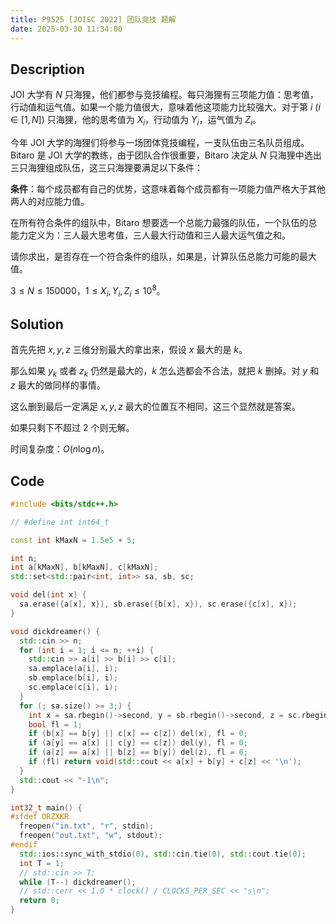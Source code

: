```yaml
---
title: P9525 [JOISC 2022] 团队竞技 题解
date: 2025-03-30 11:34:00
---
```


## Description

JOI 大学有 $N$ 只海狸，他们都参与竞技编程。每只海狸有三项能力值：思考值，行动值和运气值。如果一个能力值很大，意味着他这项能力比较强大。对于第 $i~(i\in[1,N])$ 只海狸，他的思考值为 $X_i$，行动值为 $Y_i$，运气值为 $Z_i$。

今年 JOI 大学的海狸们将参与一场团体竞技编程，一支队伍由三名队员组成。Bitaro 是 JOI 大学的教练，由于团队合作很重要，Bitaro 决定从 $N$ 只海狸中选出三只海狸组成队伍，这三只海狸要满足以下条件：

**条件**：每个成员都有自己的优势，这意味着每个成员都有一项能力值严格大于其他两人的对应能力值。

在所有符合条件的组队中，Bitaro 想要选一个总能力最强的队伍，一个队伍的总能力定义为：三人最大思考值，三人最大行动值和三人最大运气值之和。

请你求出，是否存在一个符合条件的组队，如果是，计算队伍总能力可能的最大值。

$3\leq N\leq 150000$，$1\leq X_i,Y_i,Z_i\leq 10^8$。

## Solution

首先先把 $x,y,z$ 三维分别最大的拿出来，假设 $x$ 最大的是 $k$。

那么如果 $y_k$ 或者 $z_k$ 仍然是最大的，$k$ 怎么选都会不合法，就把 $k$ 删掉。对 $y$ 和 $z$ 最大的做同样的事情。

这么删到最后一定满足 $x,y,z$ 最大的位置互不相同，这三个显然就是答案。

如果只剩下不超过 $2$ 个则无解。

时间复杂度：$O(n\log n)$。

## Code

```cpp
#include <bits/stdc++.h>

// #define int int64_t

const int kMaxN = 1.5e5 + 5;

int n;
int a[kMaxN], b[kMaxN], c[kMaxN];
std::set<std::pair<int, int>> sa, sb, sc;

void del(int x) {
  sa.erase({a[x], x}), sb.erase({b[x], x}), sc.erase({c[x], x});
}

void dickdreamer() {
  std::cin >> n;
  for (int i = 1; i <= n; ++i) {
    std::cin >> a[i] >> b[i] >> c[i];
    sa.emplace(a[i], i);
    sb.emplace(b[i], i);
    sc.emplace(c[i], i);
  }
  for (; sa.size() >= 3;) {
    int x = sa.rbegin()->second, y = sb.rbegin()->second, z = sc.rbegin()->second;
    bool fl = 1;
    if (b[x] == b[y] || c[x] == c[z]) del(x), fl = 0;
    if (a[y] == a[x] || c[y] == c[z]) del(y), fl = 0;
    if (a[z] == a[x] || b[z] == b[y]) del(z), fl = 0;
    if (fl) return void(std::cout << a[x] + b[y] + c[z] << '\n');
  }
  std::cout << "-1\n";
}

int32_t main() {
#ifdef ORZXKR
  freopen("in.txt", "r", stdin);
  freopen("out.txt", "w", stdout);
#endif
  std::ios::sync_with_stdio(0), std::cin.tie(0), std::cout.tie(0);
  int T = 1;
  // std::cin >> T;
  while (T--) dickdreamer();
  // std::cerr << 1.0 * clock() / CLOCKS_PER_SEC << "s\n";
  return 0;
}
```